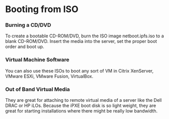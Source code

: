 # Booting from ISO

### Burning a CD/DVD
To create a bootable CD-ROM/DVD, burn the ISO image netboot.ipfs.iso to a blank CD-ROM/DVD.  Insert the media into the server, set the proper boot order and boot up.

### Virtual Machine Software
You can also use these ISOs to boot any sort of VM in Citrix XenServer, VMware ESXi, VMware Fusion, VirtualBox. 

### Out of Band Virtual Media
They are great for attaching to remote virtual media of a server like the Dell DRAC or HP iLOs.  Because the iPXE boot disk is so light weight, they are great for starting installations where there might be really low bandwidth.
